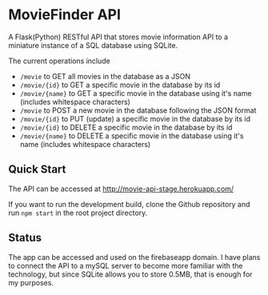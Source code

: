 # MovieFinder API

A Flask(Python) RESTful API that stores movie information API to a miniature instance of a SQL database using SQLite.

The current operations include
* `/movie` to GET all movies in the database as a JSON
* `/movie/{id}` to GET a specific movie in the database by its id
* `/movie/{name}` to GET a specific movie in the database using it's name (includes whitespace characters)
* `/movie` to POST a new movie in the database following the JSON format
* `/movie/{id}` to PUT (update) a specific movie in the database by its id
* `/movie/{id}` to DELETE a specific movie in the database by its id
* `/movie/{name}` to DELETE a specific movie in the database using it's name (includes whitespace characters)


## Quick Start
The API can be accessed at http://movie-api-stage.herokuapp.com/

If you want to run the development build, clone the Github repository and run `npm start` in the root project directory.

## Status
The app can be accessed and used on the firebaseapp domain. I have plans to connect the API to a mySQL server to become more familiar with the technology, but since SQLite allows you to store 0.5MB, that is enough for my purposes.
